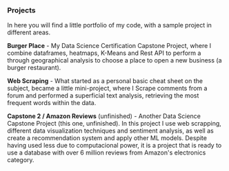 ### Projects
In here you will find a little portfolio of my code, with a sample project in different areas.

**Burger Place** - My Data Science Certification Capstone Project, where I combine dataframes, heatmaps, K-Means and Rest API to perform a through geographical analysis to choose a place to open a new business (a burger restaurant).

**Web Scraping** - What started as a personal basic cheat sheet on the subject, became a little mini-project, where I Scrape comments from a forum and performed a superficial text analysis, retrieving the most frequent words within the data.

**Capstone 2 / Amazon Reviews** (unfinished) - Another Data Science Capstone Project (this one, unfinished). In this project I use web scrapping, different data visualization techniques and sentiment analysis, as well as create a recommendation system and apply other ML models. Despite having used less due to computacional power, it is a project that is ready to use a database with over 6 million reviews from Amazon's electronics category.
